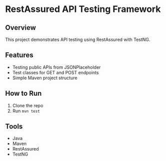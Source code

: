 # RestAssured API Testing Framework

## Overview
This project demonstrates API testing using RestAssured with TestNG.

## Features
- Testing public APIs from JSONPlaceholder
- Test classes for GET and POST endpoints
- Simple Maven project structure

## How to Run
1. Clone the repo
2. Run `mvn test`

## Tools
- Java
- Maven
- RestAssured
- TestNG